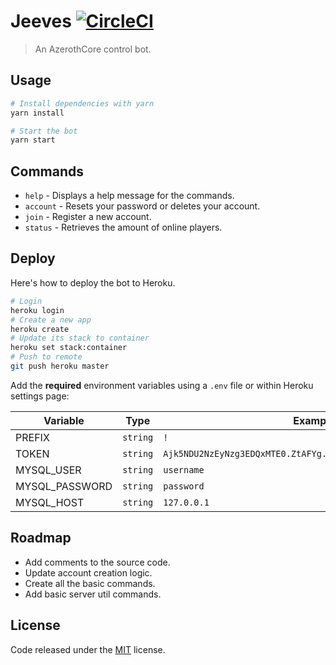 # Jeeves [![CircleCI](https://circleci.com/gh/marlospomin/jeeves.svg?style=shield&circle-token=e5eb693e3f68161e197dea92d5e9387ea5810979)](https://circleci.com/gh/marlospomin/jeeves)

> An AzerothCore control bot.

## Usage

```bash
# Install dependencies with yarn
yarn install

# Start the bot
yarn start
```

## Commands

* `help` - Displays a help message for the commands.
* `account` - Resets your password or deletes your account.
* `join` - Register a new account.
* `status` - Retrieves the amount of online players.

## Deploy

Here's how to deploy the bot to Heroku.

```bash
# Login
heroku login
# Create a new app
heroku create
# Update its stack to container
heroku set stack:container
# Push to remote
git push heroku master
```

Add the **required** environment variables using a `.env` file or within Heroku settings page:

| Variable | Type | Example |
| --- | --- | --- |
| PREFIX | `string` | `!` |
| TOKEN | `string` | `Ajk5NDU2NzEyNzg3EDQxMTE0.ZtAFYg.H5tKCb628tZ4X2ttUCZ2xhsbX1I` |
| MYSQL_USER | `string` | `username` |
| MYSQL_PASSWORD | `string` | `password` |
| MYSQL_HOST | `string` | `127.0.0.1` |


## Roadmap

* Add comments to the source code.
* Update account creation logic.
* Create all the basic commands.
* Add basic server util commands.

## License

Code released under the [MIT](LICENSE) license.
